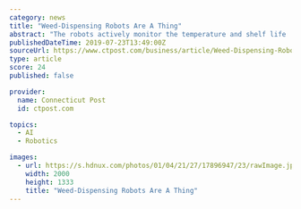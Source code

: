 ```yaml
---
category: news
title: "Weed-Dispensing Robots Are A Thing"
abstract: "The robots actively monitor the temperature and shelf life ... The foundation of this technology-driven approach to cannabis distribution is artificial intelligence; Greenbox actively notifies its owners and accommodates customers more effectively with ..."
publishedDateTime: 2019-07-23T13:49:00Z
sourceUrl: https://www.ctpost.com/business/article/Weed-Dispensing-Robots-Are-A-Thing-14115952.php
type: article
score: 24
published: false

provider:
  name: Connecticut Post
  id: ctpost.com

topics:
  - AI
  - Robotics

images:
  - url: https://s.hdnux.com/photos/01/04/21/27/17896947/23/rawImage.jpg
    width: 2000
    height: 1333
    title: "Weed-Dispensing Robots Are A Thing"
---
```

